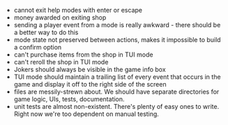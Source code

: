 * cannot exit help modes with enter or escape
* money awarded on exiting shop
* sending a player event from a mode is really awkward - there should be a better way to do this
* mode state not preserved between actions, makes it impossible to build a confirm option
* can't purchase items from the shop in TUI mode
* can't reroll the shop in TUI mode
* Jokers should always be visible in the game info box
* TUI mode should maintain a trailing list of every event that occurs in the game and display it off to the right side of the screen
* files are messily-strewn about. We should have separate directories for game logic, UIs, tests, documentation.
* unit tests are almost non-existent. There's plenty of easy ones to write. Right now we're too dependent on manual testing.
